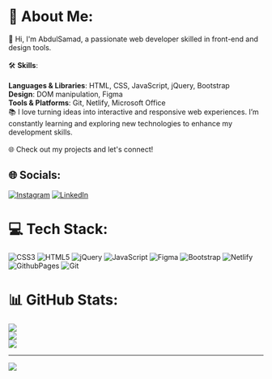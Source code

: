 # 💫 About Me:
👋 Hi, I'm AbdulSamad, a passionate web developer skilled in front-end and design tools.<br><br>🛠 <strong>Skills</strong>:<br><br><strong>Languages & Libraries</strong>: HTML, CSS, JavaScript, jQuery, Bootstrap<br><strong>Design</strong>: DOM manipulation, Figma<br><strong>Tools & Platforms</strong>: Git, Netlify, Microsoft Office<br>📚 I love turning ideas into interactive and responsive web experiences. I’m constantly learning and exploring new technologies to enhance my development skills.<br><br>🌐 Check out my projects and let's connect!


## 🌐 Socials:
[![Instagram](https://img.shields.io/badge/Instagram-%23E4405F.svg?logo=Instagram&logoColor=white)](https://instagram.com/AbdulSamad2522) [![LinkedIn](https://img.shields.io/badge/LinkedIn-%230077B5.svg?logo=linkedin&logoColor=white)](https://linkedin.com/in/AbdulSamad) 

# 💻 Tech Stack:
![CSS3](https://img.shields.io/badge/css3-%231572B6.svg?style=for-the-badge&logo=css3&logoColor=white) ![HTML5](https://img.shields.io/badge/html5-%23E34F26.svg?style=for-the-badge&logo=html5&logoColor=white) ![jQuery](https://img.shields.io/badge/jquery-%230769AD.svg?style=for-the-badge&logo=jquery&logoColor=white) ![JavaScript](https://img.shields.io/badge/javascript-%23323330.svg?style=for-the-badge&logo=javascript&logoColor=%23F7DF1E) ![Figma](https://img.shields.io/badge/figma-%23F24E1E.svg?style=for-the-badge&logo=figma&logoColor=white) ![Bootstrap](https://img.shields.io/badge/bootstrap-%238511FA.svg?style=for-the-badge&logo=bootstrap&logoColor=white) ![Netlify](https://img.shields.io/badge/netlify-%23000000.svg?style=for-the-badge&logo=netlify&logoColor=#00C7B7) ![GithubPages](https://img.shields.io/badge/github%20pages-121013?style=for-the-badge&logo=github&logoColor=white) ![Git](https://img.shields.io/badge/git-%23F05033.svg?style=for-the-badge&logo=git&logoColor=white)
# 📊 GitHub Stats:
![](https://github-readme-stats.vercel.app/api?username=AbdulSamad2522&theme=dark&hide_border=false&include_all_commits=false&count_private=false)<br/>
![](https://github-readme-streak-stats.herokuapp.com/?user=AbdulSamad2522&theme=dark&hide_border=false)<br/>
![](https://github-readme-stats.vercel.app/api/top-langs/?username=AbdulSamad2522&theme=dark&hide_border=false&include_all_commits=false&count_private=false&layout=compact)

---
[![](https://visitcount.itsvg.in/api?id=AbdulSamad2522&icon=0&color=0)](https://visitcount.itsvg.in)

<!-- Proudly created with GPRM ( https://gprm.itsvg.in ) -->
